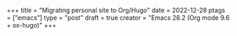 +++
title = "Migrating personal site to Org/Hugo"
date = 2022-12-28
ptags = ["emacs"]
type = "post"
draft = true
creator = "Emacs 28.2 (Org mode 9.6 + ox-hugo)"
+++
